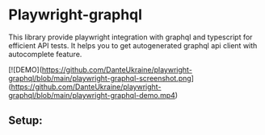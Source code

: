 # Playwright-graphql
This library provide playwright integration with graphql and typescript for efficient API tests.
It helps you to get autogenerated graphql api client with autocomplete feature.

[![DEMO](https://github.com/DanteUkraine/playwright-graphql/blob/main/playwright-graphql-screenshot.png]
(https://github.com/DanteUkraine/playwright-graphql/blob/main/playwright-graphql-demo.mp4)


## Setup:

    

#### 

